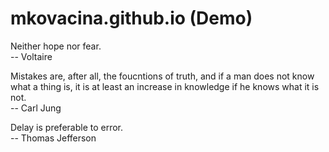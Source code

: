 # mkovacina.github.io (Demo)

Neither hope nor fear.  
-- Voltaire

Mistakes are, after all, the foucntions of truth, and if a man does not know what a thing is, it is at least an increase in knowledge if he knows what it is not.  
-- Carl Jung

Delay is preferable to error.  
-- Thomas Jefferson
